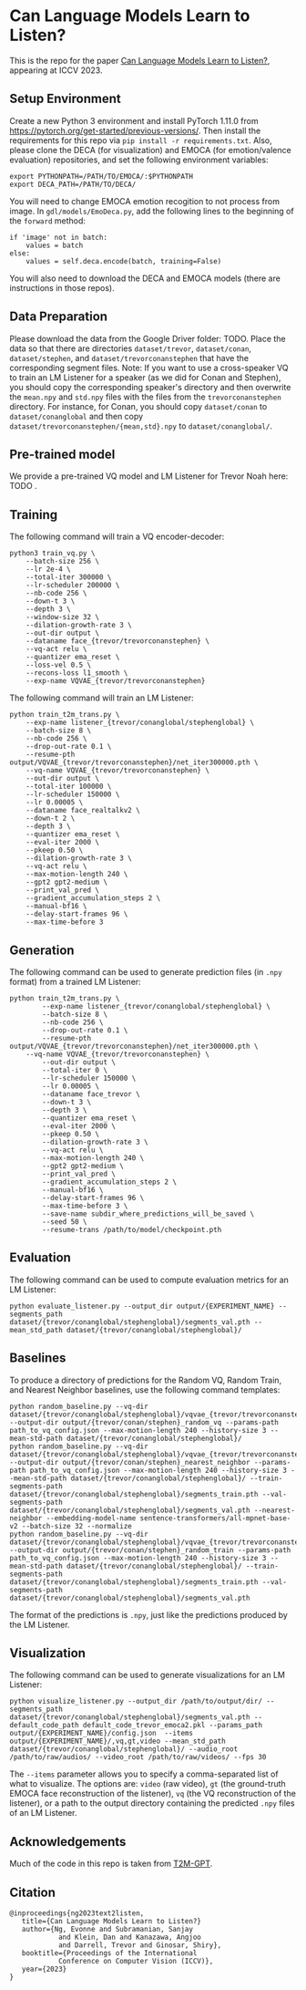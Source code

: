# Can Language Models Learn to Listen?
This is the repo for the paper [Can Language Models Learn to Listen?](https://arxiv.org/abs/2308.10897), appearing at ICCV 2023.

## Setup Environment
Create a new Python 3 environment and install PyTorch 1.11.0 from https://pytorch.org/get-started/previous-versions/. Then install the requirements for this repo via `pip install -r requirements.txt`.
Also, please clone the DECA (for visualization) and EMOCA (for emotion/valence evaluation) repositories, and set the following environment variables:
```
export PYTHONPATH=/PATH/TO/EMOCA/:$PYTHONPATH
export DECA_PATH=/PATH/TO/DECA/
```
You will need to change EMOCA emotion recogition to not process from image. In `gdl/models/EmoDeca.py`, add the following lines to the beginning of the `forward` method:
```
if 'image' not in batch:
    values = batch
else:
    values = self.deca.encode(batch, training=False)
```
You will also need to download the DECA and EMOCA models (there are instructions in those repos).

## Data Preparation
Please download the data from the Google Driver folder: TODO. Place the data so that there are directories `dataset/trevor`, `dataset/conan`, `dataset/stephen`, and `dataset/trevorconanstephen` that have the corresponding segment files.
Note: If you want to use a cross-speaker VQ to train an LM Listener for a speaker (as we did for Conan and Stephen), you should copy the corresponding speaker's directory and then overwrite the `mean.npy` and `std.npy` files with the files from the `trevorconanstephen` directory. For instance, for Conan, you should copy `dataset/conan` to `dataset/conanglobal` and then copy `dataset/trevorconanstephen/{mean,std}.npy` to `dataset/conanglobal/`.

## Pre-trained model
We provide a pre-trained VQ model and LM Listener for Trevor Noah here: TODO .

## Training
The following command will train a VQ encoder-decoder:
```
python3 train_vq.py \
	--batch-size 256 \
	--lr 2e-4 \
	--total-iter 300000 \
	--lr-scheduler 200000 \
	--nb-code 256 \
	--down-t 3 \
	--depth 3 \
	--window-size 32 \
	--dilation-growth-rate 3 \
	--out-dir output \
	--dataname face_{trevor/trevorconanstephen} \
	--vq-act relu \
	--quantizer ema_reset \
	--loss-vel 0.5 \
	--recons-loss l1_smooth \
	--exp-name VQVAE_{trevor/trevorconanstephen}
```
The following command will train an LM Listener:
```
python train_t2m_trans.py \
	--exp-name listener_{trevor/conanglobal/stephenglobal} \
	--batch-size 8 \
	--nb-code 256 \
	--drop-out-rate 0.1 \
	--resume-pth output/VQVAE_{trevor/trevorconanstephen}/net_iter300000.pth \
	--vq-name VQVAE_{trevor/trevorconanstephen} \
	--out-dir output \
	--total-iter 100000 \
	--lr-scheduler 150000 \
	--lr 0.00005 \
	--dataname face_realtalkv2 \
	--down-t 2 \
	--depth 3 \
	--quantizer ema_reset \
	--eval-iter 2000 \
	--pkeep 0.50 \
	--dilation-growth-rate 3 \
	--vq-act relu \
	--max-motion-length 240 \
	--gpt2 gpt2-medium \
	--print_val_pred \
	--gradient_accumulation_steps 2 \
	--manual-bf16 \
	--delay-start-frames 96 \
	--max-time-before 3
```

## Generation
The following command can be used to generate prediction files (in `.npy` format) from a trained LM Listener:
```
python train_t2m_trans.py \
        --exp-name listener_{trevor/conanglobal/stephenglobal} \
        --batch-size 8 \
        --nb-code 256 \
        --drop-out-rate 0.1 \
        --resume-pth output/VQVAE_{trevor/trevorconanstephen}/net_iter300000.pth \
	--vq-name VQVAE_{trevor/trevorconanstephen} \
        --out-dir output \
        --total-iter 0 \
        --lr-scheduler 150000 \
        --lr 0.00005 \
        --dataname face_trevor \
        --down-t 3 \
        --depth 3 \
        --quantizer ema_reset \
        --eval-iter 2000 \
        --pkeep 0.50 \
        --dilation-growth-rate 3 \
        --vq-act relu \
        --max-motion-length 240 \
        --gpt2 gpt2-medium \
        --print_val_pred \
        --gradient_accumulation_steps 2 \
        --manual-bf16 \
        --delay-start-frames 96 \
        --max-time-before 3 \
        --save-name subdir_where_predictions_will_be_saved \
        --seed 50 \
        --resume-trans /path/to/model/checkpoint.pth
```

## Evaluation
The following command can be used to compute evaluation metrics for an LM Listener:
```
python evaluate_listener.py --output_dir output/{EXPERIMENT_NAME} --segments_path dataset/{trevor/conanglobal/stephenglobal}/segments_val.pth --mean_std_path dataset/{trevor/conanglobal/stephenglobal}/
```

## Baselines
To produce a directory of predictions for the Random VQ, Random Train, and Nearest Neighbor baselines, use the following command templates:
```
python random_baseline.py --vq-dir dataset/{trevor/conanglobal/stephenglobal}/vqvae_{trevor/trevorconanstephen}_val/ --output-dir output/{trevor/conan/stephen}_random_vq --params-path path_to_vq_config.json --max-motion-length 240 --history-size 3 --mean-std-path dataset/{trevor/conanglobal/stephenglobal}/
python random_baseline.py --vq-dir dataset/{trevor/conanglobal/stephenglobal}/vqvae_{trevor/trevorconanstephen}_val/ --output-dir output/{trevor/conan/stephen}_nearest_neighbor --params-path path_to_vq_config.json --max-motion-length 240 --history-size 3 --mean-std-path dataset/{trevor/conanglobal/stephenglobal}/ --train-segments-path dataset/{trevor/conanglobal/stephenglobal}/segments_train.pth --val-segments-path dataset/{trevor/conanglobal/stephenglobal}/segments_val.pth --nearest-neighbor --embedding-model-name sentence-transformers/all-mpnet-base-v2 --batch-size 32 --normalize
python random_baseline.py --vq-dir dataset/{trevor/conanglobal/stephenglobal}/vqvae_{trevor/trevorconanstephen}_val/ --output-dir output/{trevor/conan/stephen}_random_train --params-path path_to_vq_config.json --max-motion-length 240 --history-size 3 --mean-std-path dataset/{trevor/conanglobal/stephenglobal}/ --train-segments-path dataset/{trevor/conanglobal/stephenglobal}/segments_train.pth --val-segments-path dataset/{trevor/conanglobal/stephenglobal}/segments_val.pth
```
The format of the predictions is `.npy`, just like the predictions produced by the LM Listener.

## Visualization
The following command can be used to generate visualizations for an LM Listener:
```
python visualize_listener.py --output_dir /path/to/output/dir/ --segments_path dataset/{trevor/conanglobal/stephenglobal}/segments_val.pth --default_code_path default_code_trevor_emoca2.pkl --params_path output/{EXPERIMENT_NAME}/config.json  --items output/{EXPERIMENT_NAME}/,vq,gt,video --mean_std_path dataset/{trevor/conanglobal/stephenglobal}/ --audio_root /path/to/raw/audios/ --video_root /path/to/raw/videos/ --fps 30
```
The `--items` parameter allows you to specify a comma-separated list of what to visualize. The options are: `video` (raw video), `gt` (the ground-truth EMOCA face reconstruction of the listener), `vq` (the VQ reconstruction of the listener), or a path to the output directory containing the predicted `.npy` files of an LM Listener.

## Acknowledgements
Much of the code in this repo is taken from [T2M-GPT](https://github.com/Mael-zys/T2M-GPT).

## Citation
```
@inproceedings{ng2023text2listen,
   title={Can Language Models Learn to Listen?}
   author={Ng, Evonne and Subramanian, Sanjay
            and Klein, Dan and Kanazawa, Angjoo
            and Darrell, Trevor and Ginosar, Shiry},
   booktitle={Proceedings of the International
            Conference on Computer Vision (ICCV)},
   year={2023}
}
```
